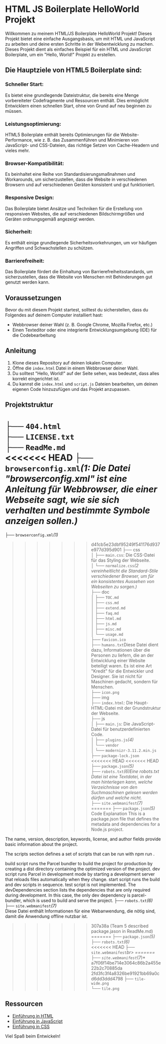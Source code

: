 # HTML JS Boilerplate HelloWorld Projekt

Willkommen zu meinem HTML/JS Boilerplate HelloWorld Projekt! Dieses Projekt bietet eine einfache Ausgangsbasis, um mit HTML und JavaScript zu arbeiten und deine ersten Schritte in der Webentwicklung zu machen.
Dieses Projekt dient als einfaches Beispiel für ein HTML und JavaScript Boilerplate, um ein "Hello, World!" Projekt zu erstellen.

## Die Hauptziele von HTML5 Boilerplate sind:

### Schneller Start:

Es bietet eine grundlegende Dateistruktur, die bereits eine Menge vorbereiteter Codefragmente und Ressourcen enthält. Dies ermöglicht Entwicklern einen schnellen Start, ohne von Grund auf neu beginnen zu müssen.

### Leistungsoptimierung:

HTML5 Boilerplate enthält bereits Optimierungen für die Website-Performance, wie z. B. das Zusammenführen und Minimieren von JavaScript- und CSS-Dateien, das richtige Setzen von Cache-Headern und vieles mehr.

### Browser-Kompatibilität:

Es beinhaltet eine Reihe von Standardisierungsmaßnahmen und Workarounds, um sicherzustellen, dass die Website in verschiedenen Browsern und auf verschiedenen Geräten konsistent und gut funktioniert.

### Responsive Design:

Das Boilerplate bietet Ansätze und Techniken für die Erstellung von responsiven Websites, die auf verschiedenen Bildschirmgrößen und Geräten ordnungsgemäß angezeigt werden.

### Sicherheit:

Es enthält einige grundlegende Sicherheitsvorkehrungen, um vor häufigen Angriffen und Schwachstellen zu schützen.

### Barrierefreiheit:

Das Boilerplate fördert die Einhaltung von Barrierefreiheitsstandards, um sicherzustellen, dass die Website von Menschen mit Behinderungen gut genutzt werden kann.

## Voraussetzungen

Bevor du mit diesem Projekt startest, solltest du sicherstellen, dass du Folgendes auf deinem Computer installiert hast:

- Webbrowser deiner Wahl (z. B. Google Chrome, Mozilla Firefox, etc.)
- Einen Texteditor oder eine integrierte Entwicklungsumgebung (IDE) für die Codebearbeitung

## Anleitung

1. Klone dieses Repository auf deinen lokalen Computer.
2. Öffne die `index.html` Datei in einem Webbrowser deiner Wahl.
3. Du solltest "Hello, World!" auf der Seite sehen, was bedeutet, dass alles korrekt eingerichtet ist.
4. Du kannst die `index.html` und `script.js` Dateien bearbeiten, um deinen eigenen Code hinzuzufügen und das Projekt anzupassen.

## Projektstruktur

├── `404.html` <br>
├── `LICENSE.txt` <br>
├── `ReadMe.md` <br>
<<<<<<< HEAD
├── `browserconfig.xml`*(1: Die Datei "browserconfig.xml" ist eine Anleitung für Webbrowser, die einer Webseite sagt, wie sie sich verhalten und bestimmte Symbole anzeigen sollen.)*<br>
=======
├── `browserconfig.xml`_(1)_<br>
>>>>>>> d41cb5e23dbf95249f541176d937e977d395d901
├── css <br>
│ ├── `main.css`: Die CSS-Datei für das Styling der Webseite. <br>
│ └── `normalize.css`_(2 vereinheitlicht die Standard-Stile verschiedener Browser, um für ein konsistentes Aussehen von Webseiten zu sorgen.)_ <br>
├── doc <br>
│ ├── `TOC.md`<br>
│ ├── `css.md`<br>
│ ├── `extend.md`<br>
│ ├── `faq.md`<br>
│ ├── `html.md`<br>
│ ├── `js.md`<br>
│ ├── `misc.md`<br>
│ └── `usage.md`<br>
├── `favicon.ico`<br>
├── `humans.txt`Diese Datei dient dazu, Informationen über die Personen zu liefern, die an der Entwicklung einer Website beteiligt waren. Es ist eine Art "Kredit" für die Entwickler und Designer. Sie ist nicht für Maschinen gedacht, sondern für Menschen.<br>
├── `icon.png`<br>
├── img<br>
├── `index.html`: Die Haupt-HTML-Datei mit der Grundstruktur der Webseite. <br>
├── js<br>
│ ├── `main.js`: Die JavaScript-Datei für benutzerdefinierten Code. <br>
│ ├── `plugins.js`_(4)_<br>
│ └── `vendor`<br>
│ └── `modernizr-3.11.2.min.js`<br>
├── `package-lock.json`<br>
<<<<<<< HEAD
<<<<<<< HEAD
├── `package.json`_(5)_<br>
├── `robots.txt`_(6)Eine robots.txt Datei ist eine Textdatei, in der man hinterlegen kann, welche Verzeichnisse von den Suchmaschinen gelesen werden dürfen und welche nicht._<br>
├── `site.webmanifest`_(7)_<br>
=======
├── `package.json`*(5)*<br> Code Explanation
This is a package.json file that defines the metadata and dependencies for a Node.js project.

The name, version, description, keywords, license, and author fields provide basic information about the project.

The scripts section defines a set of scripts that can be run with npm run <script-name>.

build script runs the Parcel bundler to build the project for production by creating a dist directory containing the optimized version of the project.
dev script runs Parcel in development mode by starting a development server that reloads files automatically when they change.
start script runs the build and dev scripts in sequence.
test script is not implemented.
The devDependencies section lists the dependencies that are only required during development. In this case, the only dev dependency is parcel-bundler, which is used to build and serve the project.
├── `robots.txt`*(6)*<br>
├── `site.webmanifest`*(7)*<br>Diese Datei enthält Informationen für eine Webanwendung, die nötig sind, damit die Anwendung offline nutzbar ist.
>>>>>>> 307a38a (Team 5 described package.jason in ReadMe.md)
=======
├── `package.json`*(5)*<br>
├── `robots.txt`*(6)*<br>
<<<<<<< HEAD
├── `site.webmanifest`*br>
=======
├── `site.webmanifest`*(7)*<br>
>>>>>>> a7f06f14be714e3064c86b2a455e22b2c70885da
>>>>>>> 2fd3fc3f4a8326be91921bb69a0cd6dd3ddd4798
├── `tile-wide.png`<br>
└── `tile.png`<br>

## Ressourcen

- [Einführung in HTML](https://developer.mozilla.org/de/docs/Web/HTML)
- [Einführung in JavaScript](https://developer.mozilla.org/de/docs/Web/JavaScript)
- [Einführung in CSS](https://developer.mozilla.org/de/docs/Web/CSS)

Viel Spaß beim Entwickeln!
